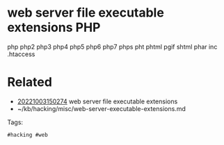 # web server file executable extensions PHP
php
php2
php3
php4
php5
php6
php7
phps
pht
phtml
pgif
shtml
phar
inc
.htaccess

# Related

- [20221003150274](/zet/20221003150274/README.md) web server file executable extensions
- ~/kb/hacking/misc/web-server-executable-extensions.md

Tags:

    #hacking #web 
